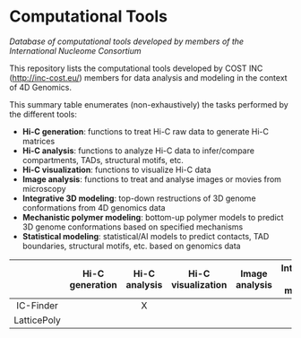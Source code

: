 # Computational Tools
*Database of computational tools developed by members of the International Nucleome Consortium*

This repository lists the computational tools developed by COST INC (http://inc-cost.eu/) members for data analysis and modeling in the context of 4D Genomics.

This summary table enumerates (non-exhaustively) the tasks performed by the different tools:
- **Hi-C generation**: functions to treat Hi-C raw data to generate Hi-C matrices
- **Hi-C analysis**: functions to analyze Hi-C data to infer/compare compartments, TADs, structural motifs, etc.
- **Hi-C visualization**: functions to visualize Hi-C data 
- **Image analysis**: functions to treat and analyse images or movies from microscopy
- **Integrative 3D modeling**: top-down restructions of 3D genome conformations from 4D genomics data 
- **Mechanistic polymer modeling**: bottom-up polymer models to predict 3D genome conformations based on specified mechanisms 
- **Statistical modeling**: statistical/AI models to predict contacts, TAD boundaries, structural motifs, etc. based on genomics data


|   | Hi-C generation | Hi-C analysis | Hi-C visualization | Image analysis | Integrative 3D modeling | Mechanistic polymer modeling | Statistical modeling |
| :---------: | :----: |:----: |:----: |:----: |:----: |:----: |:----: |
| IC-Finder  |   | X | | | | | |
| LatticePoly 

